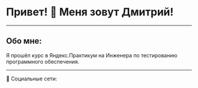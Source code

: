 # Привет! 👋 Меня зовут Дмитрий!
___
## Обо мне: 
Я прошёл курс в Яндекс.Практикум на Инженера по тестированию программного обеспечения.
___
🤝 Социальные сети:
